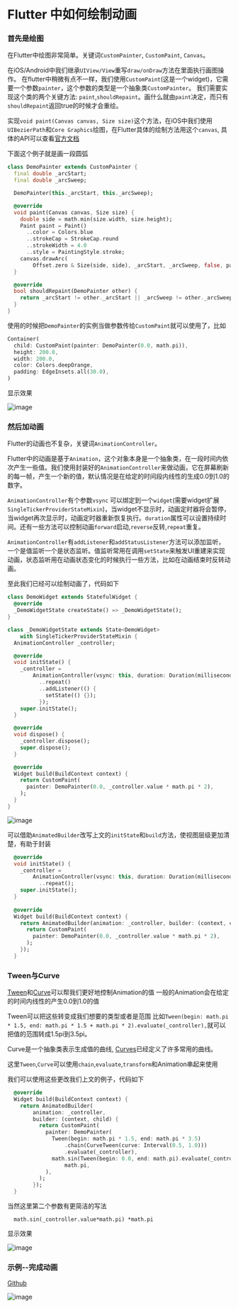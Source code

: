 # Flutter 中如何绘制动画
### 首先是绘图
在Flutter中绘图非常简单。关键词`CustomPainter`, `CustomPaint`, `Canvas`。

在iOS/Android中我们继承`UIView/View`重写`draw/onDraw`方法在里面执行画图操作。
在flutter中稍微有点不一样，我们使用`CustomPaint`(这是一个widget)，它需要一个参数`painter`，这个参数的类型是一个抽象类`CustomPainter`。
我们需要实现这个类的两个关键方法: `paint`,`shouldRepaint`。画什么就由`paint`决定，而只有`shouldRepaint`返回true的时候才会重绘。

实现`void paint(Canvas canvas, Size size)`这个方法，在iOS中我们使用`UIBezierPath`和`Core Graphics`绘图，在Flutter具体的绘制方法用这个`canvas`, 具体的API可以查看[官方文档](https://docs.flutter.io/flutter/dart-ui/Canvas-class.html)

下面这个例子就是画一段圆弧
```dart
class DemoPainter extends CustomPainter {
  final double _arcStart;
  final double _arcSweep;

  DemoPainter(this._arcStart, this._arcSweep);

  @override
  void paint(Canvas canvas, Size size) {
    double side = math.min(size.width, size.height);
    Paint paint = Paint()
      ..color = Colors.blue
      ..strokeCap = StrokeCap.round
      ..strokeWidth = 4.0
      ..style = PaintingStyle.stroke;
    canvas.drawArc(
        Offset.zero & Size(side, side), _arcStart, _arcSweep, false, paint);
  }

  @override
  bool shouldRepaint(DemoPainter other) {
    return _arcStart != other._arcStart || _arcSweep != other._arcSweep;
  }
}
```
使用的时候把`DemoPainter`的实例当做参数传给`CustomPaint`就可以使用了，比如
```dart
Container(
  child: CustomPaint(painter: DemoPainter(0.0, math.pi)),
  height: 200.0,
  width: 200.0,
  color: Colors.deepOrange,
  padding: EdgeInsets.all(30.0),
)
```

显示效果

![image](https://lh3.googleusercontent.com/-ZVkaiJmFcAs/W8QGDj7pdKI/AAAAAAAAAME/QJb_f6MKR5gZjbeXizeepoeF9l4Lu7pzQCHMYCw/I/15395236079374.jpg)




### 然后加动画
Flutter的动画也不复杂，关键词`AnimationController`。

Flutter中的动画是基于`Animation`，这个对象本身是一个抽象类，在一段时间内依次产生一些值。我们使用封装好的`AnimationController`来做动画，它在屏幕刷新的每一帧，产生一个新的值，默认情况是在给定的时间段内线性的生成0.0到1.0的数字。

`AnimationController`有个参数`vsync` 可以绑定到一个`widget`(需要widget扩展`SingleTickerProviderStateMixin`)，当widget不显示时，动画定时器将会暂停，当widget再次显示时，动画定时器重新恢复执行。`duration`属性可以设置持续时间。还有一些方法可以控制动画`forward`启动,`reverse`反转,`repeat`重复。

`AnimationController`有`addListener`和`addStatusListener`方法可以添加监听，一个是值监听一个是状态监听。值监听常用在调用`setState`来触发UI重建来实现动画，状态监听用在动画状态变化的时候执行一些方法，比如在动画结束时反转动画。

至此我们已经可以绘制动画了，代码如下
```dart
class DemoWidget extends StatefulWidget {
  @override
  _DemoWidgetState createState() => _DemoWidgetState();
}

class _DemoWidgetState extends State<DemoWidget>
    with SingleTickerProviderStateMixin {
  AnimationController _controller;

  @override
  void initState() {
    _controller =
        AnimationController(vsync: this, duration: Duration(milliseconds: 1500))
          ..repeat()
          ..addListener(() {
            setState(() {});
          });
    super.initState();
  }

  @override
  void dispose() {
    _controller.dispose();
    super.dispose();
  }

  @override
  Widget build(BuildContext context) {
    return CustomPaint(
      painter: DemoPainter(0.0, _controller.value * math.pi * 2),
    );
  }
}

```
![image](https://lh3.googleusercontent.com/-hNxxHenQ8WE/W8QGDtMV-9I/AAAAAAAAAMI/hRjlhg0QtjUB7GN1gMZjvfjOljQ0LhQzwCHMYCw/I/2018-10-14%252B21-44-24.2018-10-14%252B21_45_53.gif)

可以借助`AnimatedBuilder`改写上文的`initState`和`build`方法，使视图层级更加清楚，有助于封装
```dart
  @override
  void initState() {
    _controller =
        AnimationController(vsync: this, duration: Duration(milliseconds: 1500))
          ..repeat();
    super.initState();
  }
  
  @override
  Widget build(BuildContext context) {
    return AnimatedBuilder(animation: _controller, builder: (context, child) {
      return CustomPaint(
        painter: DemoPainter(0.0, _controller.value * math.pi * 2),
      );
    });
  }
```

### Tween与Curve

[Tween](https://docs.flutter.io/flutter/animation/Tween-class.html)和[Curve](https://docs.flutter.io/flutter/animation/Curve-class.html)可以帮我们更好地控制Animation的值
一般的Animation会在给定的时间内线性的产生0.0到1.0的值

Tween可以把这些转变成我们想要的类型或者是范围
比如`Tween(begin: math.pi * 1.5, end: math.pi * 1.5 + math.pi * 2).evaluate(_controller),`就可以把值的范围转成1.5pi到3.5pi。

Curve是一个抽象类表示生成值的曲线, [Curves](https://docs.flutter.io/flutter/animation/Curves-class.html)已经定义了许多常用的曲线。

这里`Tween`,`Curve`可以使用`chain`,`evaluate`,`transform`和Animation串起来使用

我们可以使用这些更改我们上文的例子，代码如下
```dart
  @override
  Widget build(BuildContext context) {
    return AnimatedBuilder(
        animation: _controller,
        builder: (context, child) {
          return CustomPaint(
            painter: DemoPainter(
              Tween(begin: math.pi * 1.5, end: math.pi * 3.5)
                  .chain(CurveTween(curve: Interval(0.5, 1.0)))
                  .evaluate(_controller),
              math.sin(Tween(begin: 0.0, end: math.pi).evaluate(_controller)) *
                  math.pi,
            ),
          );
        });
  }
```
当然这里第二个参数有更简洁的写法
```
  math.sin(_controller.value*math.pi) *math.pi
```
显示效果

![image](https://lh3.googleusercontent.com/-JlYLIHDfyF0/W8QGD9wiICI/AAAAAAAAAMQ/oL3UeI2MxjU_XenZukEusNF_ASWm4BVSwCHMYCw/I/2018-10-14%252B23-18-32.2018-10-14%252B23_19_57.gif)

### 示例--完成动画
[Github](https://github.com/equweiyu/finish_animation_demo)

![image](https://lh3.googleusercontent.com/-b7VipeCJkb8/W8QGDyh5qTI/AAAAAAAAAMM/Pa6uLJn5bowuTfmmmAvHZs-weRz9kSesQCHMYCw/I/Jietu20181014-232520-HD.2018-10-14%252B23_28_02.gif)
